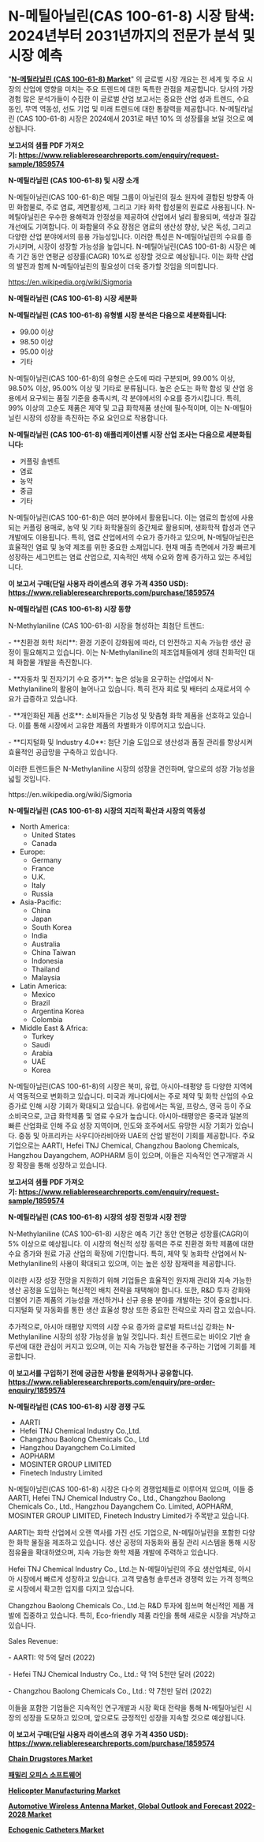 <p><h1>N-메틸아닐린(CAS 100-61-8) 시장 탐색: 2024년부터 2031년까지의 전문가 분석 및 시장 예측</h1></p><p>"<strong><a href="https://www.reliableresearchreports.com/n-methylaniline-cas-100-61-8--r1859574">N-메틸라닐린 (CAS 100-61-8) Market</a></strong>" 의 글로벌 시장 개요는 전 세계 및 주요 시장의 산업에 영향을 미치는 주요 트렌드에 대한 독특한 관점을 제공합니다. 당사의 가장 경험 많은 분석가들이 수집한 이 글로벌 산업 보고서는 중요한 산업 성과 트렌드, 수요 동인, 무역 역동성, 선도 기업 및 미래 트렌드에 대한 통찰력을 제공합니다. N-메틸라닐린 (CAS 100-61-8) 시장은 2024에서 2031로 매년 10% 의 성장률을 보일 것으로 예상됩니다.</p>
<p><strong>보고서의 샘플 PDF 가져오기:&nbsp;<a href="https://www.reliableresearchreports.com/enquiry/request-sample/1859574">https://www.reliableresearchreports.com/enquiry/request-sample/1859574</a></strong></p>
<p><strong>N-메틸라닐린 (CAS 100-61-8) 및 시장 소개</strong></p>
<p><p>N-메틸아닐린(CAS 100-61-8)은 메틸 그룹이 아닐린의 질소 원자에 결합된 방향족 아민 화합물로, 주로 염료, 계면활성제, 그리고 기타 화학 합성물의 원료로 사용됩니다. N-메틸아닐린은 우수한 용해력과 안정성을 제공하여 산업에서 널리 활용되며, 색상과 질감 개선에도 기여합니다. 이 화합물의 주요 장점은 염료의 생산성 향상, 낮은 독성, 그리고 다양한 산업 분야에서의 응용 가능성입니다. 이러한 특성은 N-메틸아닐린의 수요를 증가시키며, 시장이 성장할 가능성을 높입니다. N-메틸아닐린(CAS 100-61-8) 시장은 예측 기간 동안 연평균 성장률(CAGR) 10%로 성장할 것으로 예상됩니다. 이는 화학 산업의 발전과 함께 N-메틸아닐린의 필요성이 더욱 증가할 것임을 의미합니다.</p></p>
<p><a href="https://en.wikipedia.org/wiki/Sigmoria">https://en.wikipedia.org/wiki/Sigmoria</a></p>
<p><strong>N-메틸라닐린 (CAS 100-61-8) 시장 세분화</strong></p>
<p><strong>N-메틸라닐린 (CAS 100-61-8) 유형별 시장 분석은 다음으로 세분화됩니다:</strong></p>
<p><ul><li>99.00 이상</li><li>98.50 이상</li><li>95.00 이상</li><li>기타</li></ul></p>
<p><p>N-메틸아닐린(CAS 100-61-8)의 유형은 순도에 따라 구분되며, 99.00% 이상, 98.50% 이상, 95.00% 이상 및 기타로 분류됩니다. 높은 순도는 화학 합성 및 산업 응용에서 요구되는 품질 기준을 충족시켜, 각 분야에서의 수요를 증가시킵니다. 특히, 99% 이상의 고순도 제품은 제약 및 고급 화학제품 생산에 필수적이며, 이는 N-메틸아닐린 시장의 성장을 촉진하는 주요 요인으로 작용합니다.</p></p>
<p><strong>N-메틸라닐린 (CAS 100-61-8) 애플리케이션별 시장 산업 조사는 다음으로 세분화됩니다:</strong></p>
<p><ul><li>커플링 솔벤트</li><li>염료</li><li>농약</li><li>중급</li><li>기타</li></ul></p>
<p><p>N-메틸아닐린(CAS 100-61-8)은 여러 분야에서 활용됩니다. 이는 염료의 합성에 사용되는 커플링 용매로, 농약 및 기타 화학물질의 중간체로 활용되며, 생화학적 합성과 연구 개발에도 이용됩니다. 특히, 염료 산업에서의 수요가 증가하고 있으며, N-메틸아닐린은 효율적인 염료 및 농약 제조를 위한 중요한 소재입니다. 현재 매출 측면에서 가장 빠르게 성장하는 세그먼트는 염료 산업으로, 지속적인 색채 수요와 함께 증가하고 있는 추세입니다.</p></p>
<p><strong>이 보고서 구매(단일 사용자 라이센스의 경우 가격 4350 USD): <a href="https://www.reliableresearchreports.com/purchase/1859574">https://www.reliableresearchreports.com/purchase/1859574</a></strong></p>
<p><strong>N-메틸라닐린 (CAS 100-61-8) 시장 동향</strong></p>
<p><p>N-Methylaniline (CAS 100-61-8) 시장을 형성하는 최첨단 트렌드:</p><p>- **친환경 화학 처리**: 환경 기준이 강화됨에 따라, 더 안전하고 지속 가능한 생산 공정이 필요해지고 있습니다. 이는 N-Methylaniline의 제조업체들에게 생태 친화적인 대체 화합물 개발을 촉진합니다.</p><p>- **자동차 및 전자기기 수요 증가**: 높은 성능을 요구하는 산업에서 N-Methylaniline의 활용이 늘어나고 있습니다. 특히 전자 회로 및 배터리 소재로서의 수요가 급증하고 있습니다.</p><p>- **개인화된 제품 선호**: 소비자들은 기능성 및 맞춤형 화학 제품을 선호하고 있습니다. 이를 통해 시장에서 고유한 제품의 차별화가 이루어지고 있습니다.</p><p>- **디지털화 및 Industry 4.0**: 첨단 기술 도입으로 생산성과 품질 관리를 향상시켜 효율적인 공급망을 구축하고 있습니다.</p><p>이러한 트렌드들은 N-Methylaniline 시장의 성장을 견인하며, 앞으로의 성장 가능성을 넓힐 것입니다.</p></p>
<p>https://en.wikipedia.org/wiki/Sigmoria</p>
<p><strong>N-메틸라닐린 (CAS 100-61-8) 시장의 지리적 확산과 시장의 역동성</strong></p>
<p><ul>
    <li>
        North America:
        <ul>
            <li>United States</li>
            <li>Canada</li>
        </ul>
    </li>
    <li>
        Europe:
        <ul>
            <li>Germany</li>
            <li>France</li>
            <li>U.K.</li>
            <li>Italy</li>
            <li>Russia</li>
        </ul>
    </li>
    <li>
        Asia-Pacific:
        <ul>
            <li>China</li>
            <li>Japan</li>
            <li>South Korea</li>
            <li>India</li>
            <li>Australia</li>
            <li>China Taiwan</li>
            <li>Indonesia</li>
            <li>Thailand</li>
            <li>Malaysia</li>
        </ul>
    </li>
    <li>
        Latin America:
        <ul>
            <li>Mexico</li>
            <li>Brazil</li>
            <li>Argentina Korea</li>
            <li>Colombia</li>
        </ul>
    </li>
    <li>
        Middle East & Africa:
        <ul>
            <li>Turkey</li>
            <li>Saudi</li>
            <li>Arabia</li>
            <li>UAE</li>
            <li>Korea</li>
        </ul>
    </li>
    </ul></p>
<p><p>N-메틸아닐린(CAS 100-61-8)의 시장은 북미, 유럽, 아시아-태평양 등 다양한 지역에서 역동적으로 변화하고 있습니다. 미국과 캐나다에서는 주로 제약 및 화학 산업의 수요 증가로 인해 시장 기회가 확대되고 있습니다. 유럽에서는 독일, 프랑스, 영국 등이 주요 소비국으로, 고급 화학제품 및 염료 수요가 높습니다. 아시아-태평양은 중국과 일본의 빠른 산업화로 인해 주요 성장 지역이며, 인도와 호주에서도 유망한 시장 기회가 있습니다. 중동 및 아프리카는 사우디아라비아와 UAE의 산업 발전이 기회를 제공합니다. 주요 기업으로는 AARTI, Hefei TNJ Chemical, Changzhou Baolong Chemicals, Hangzhou Dayangchem, AOPHARM 등이 있으며, 이들은 지속적인 연구개발과 시장 확장을 통해 성장하고 있습니다.</p></p>
<p><strong>보고서의 샘플 PDF 가져오기:&nbsp;<a href="https://www.reliableresearchreports.com/enquiry/request-sample/1859574">https://www.reliableresearchreports.com/enquiry/request-sample/1859574</a></strong></p>
<p><strong>N-메틸라닐린 (CAS 100-61-8) 시장의 성장 전망과 시장 전망</strong></p>
<p><p>N-Methylaniline (CAS 100-61-8) 시장은 예측 기간 동안 연평균 성장률(CAGR)이 5% 이상으로 예상됩니다. 이 시장의 혁신적 성장 동력은 주로 친환경 화학 제품에 대한 수요 증가와 원료 가공 산업의 확장에 기인합니다. 특히, 제약 및 농화학 산업에서 N-Methylaniline의 사용이 확대되고 있으며, 이는 높은 성장 잠재력을 제공합니다.</p><p>이러한 시장 성장 전망을 지원하기 위해 기업들은 효율적인 원자재 관리와 지속 가능한 생산 공정을 도입하는 혁신적인 배치 전략을 채택해야 합니다. 또한, R&D 투자 강화와 더불어 기존 제품의 기능성을 개선하거나 신규 응용 분야를 개발하는 것이 중요합니다. 디지털화 및 자동화를 통한 생산 효율성 향상 또한 중요한 전략으로 자리 잡고 있습니다.</p><p>추가적으로, 아시아 태평양 지역의 시장 수요 증가와 글로벌 파트너십 강화는 N-Methylaniline 시장의 성장 가능성을 높일 것입니다. 최신 트렌드로는 바이오 기반 솔루션에 대한 관심이 커지고 있으며, 이는 지속 가능한 발전을 추구하는 기업에 기회를 제공합니다.</p></p>
<p><strong>이 보고서를 구입하기 전에 궁금한 사항을 문의하거나 공유합니다. <a href="https://www.reliableresearchreports.com/enquiry/pre-order-enquiry/1859574">https://www.reliableresearchreports.com/enquiry/pre-order-enquiry/1859574</a></strong></p>
<p><strong>N-메틸라닐린 (CAS 100-61-8) 시장 경쟁 구도</strong></p>
<p><ul><li>AARTI</li><li>Hefei TNJ Chemical Industry Co.,Ltd.</li><li>Changzhou Baolong Chemicals Co., Ltd</li><li>Hangzhou Dayangchem Co.Limited</li><li>AOPHARM</li><li>MOSINTER GROUP LIMITED</li><li>Finetech Industry Limited</li></ul></p>
<p><p>N-메틸아닐린(CAS 100-61-8) 시장은 다수의 경쟁업체들로 이루어져 있으며, 이들 중 AARTI, Hefei TNJ Chemical Industry Co., Ltd., Changzhou Baolong Chemicals Co., Ltd., Hangzhou Dayangchem Co. Limited, AOPHARM, MOSINTER GROUP LIMITED, Finetech Industry Limited가 주목받고 있습니다.</p><p>AARTI는 화학 산업에서 오랜 역사를 가진 선도 기업으로, N-메틸아닐린을 포함한 다양한 화학 물질을 제조하고 있습니다. 생산 공정의 자동화와 품질 관리 시스템을 통해 시장 점유율을 확대하였으며, 지속 가능한 화학 제품 개발에 주력하고 있습니다.</p><p>Hefei TNJ Chemical Industry Co., Ltd.는 N-메틸아닐린의 주요 생산업체로, 아시아 시장에서 빠르게 성장하고 있습니다. 고객 맞춤형 솔루션과 경쟁력 있는 가격 정책으로 시장에서 확고한 입지를 다지고 있습니다.</p><p>Changzhou Baolong Chemicals Co., Ltd.는 R&D 투자에 힘쓰며 혁신적인 제품 개발에 집중하고 있습니다. 특히, Eco-friendly 제품 라인을 통해 새로운 시장을 겨냥하고 있습니다.</p><p>Sales Revenue:</p><p>- AARTI: 약 5억 달러 (2022)</p><p>- Hefei TNJ Chemical Industry Co., Ltd.: 약 1억 5천만 달러 (2022)</p><p>- Changzhou Baolong Chemicals Co., Ltd.: 약 7천만 달러 (2022) </p><p>이들을 포함한 기업들은 지속적인 연구개발과 시장 확대 전략을 통해 N-메틸아닐린 시장의 성장을 도모하고 있으며, 앞으로도 긍정적인 성장을 지속할 것으로 예상됩니다.</p></p>
<p><strong>이 보고서 구매(단일 사용자 라이센스의 경우 가격 4350 USD): <a href="https://www.reliableresearchreports.com/purchase/1859574">https://www.reliableresearchreports.com/purchase/1859574</a></strong></p>
<p><strong><p><a href="https://www.linkedin.com/pulse/chain-drugstores-market-research-report-includes-analysis-size-xy3bc?trackingId=Mev0bbKmRQyK24eHmUnrrQ%3D%3D">Chain Drugstores Market</a></p><p><a href="https://medium.com/@derrickmafrks96745/%EA%B8%80%EB%A1%9C%EB%B2%8C-%EA%B0%80%EC%A1%B1-%EC%82%AC%EB%AC%B4%EC%86%8C-%EC%86%8C%ED%94%84%ED%8A%B8%EC%9B%A8%EC%96%B4-%EC%8B%9C%EC%9E%A5-%EA%B7%9C%EB%AA%A8%EB%8A%94-4-2-%EC%9D%98-522b277019bd">패밀리 오피스 소프트웨어</a></p><p><a href="https://www.linkedin.com/pulse/navigating-global-helicopter-manufacturing-market-landscape-giqhe?trackingId=fTgzcS4NRT%2Br8Q5mIdcy3w%3D%3D">Helicopter Manufacturing Market</a></p><p><a href="https://github.com/RichRobinson5/Market-Research-Report-List-6/blob/main/automotive-wireless-antenna-market-global-outlook-and-forecast-2022-2028-market.md">Automotive Wireless Antenna Market, Global Outlook and Forecast 2022-2028 Market</a></p><p><a href="https://issuu.com/reportprime-2/docs/echogenic-catheters-market-size-203_793bf0a0beac83">Echogenic Catheters Market</a></p></strong></p>
<p></p>